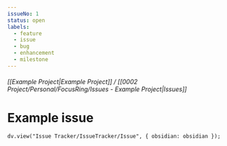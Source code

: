 ```yaml
---
issueNo: 1
status: open
labels:
  - feature
  - issue
  - bug
  - enhancement
  - milestone
---
```


###### [[Example Project|Example Project]] / [[0002 Project/Personal/FocusRing/Issues - Example Project|Issues]]
# Example issue
```dataviewjs
dv.view("Issue Tracker/IssueTracker/Issue", { obsidian: obsidian });
```


